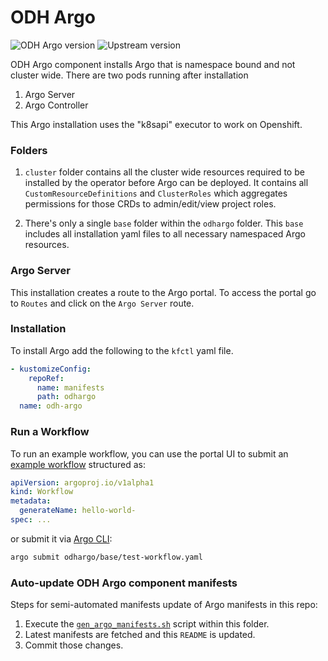 # ODH Argo

![ODH Argo version](https://img.shields.io/badge/ODH_Argo_version-v2.11.7-yellow.svg) <!-- v2.11.7 -->
![Upstream version](https://img.shields.io/github/v/release/argoproj/argo?label=Upstream%20release)

ODH Argo component installs Argo that is namespace bound and not cluster wide. There are two pods running after installation

1. Argo Server
2. Argo Controller

This Argo installation uses the "k8sapi" executor to work on Openshift.

### Folders

1. `cluster` folder contains all the cluster wide resources required to be installed by the operator before Argo can be deployed. It contains all `CustomResourceDefinitions` and `ClusterRoles` which aggregates permissions for those CRDs to admin/edit/view project roles.

2. There's only a single `base` folder within the `odhargo` folder. This `base` includes all installation yaml files to all necessary namespaced Argo resources.

### Argo Server

This installation creates a route to the Argo portal. To access the portal go to `Routes` and click on the `Argo Server` route.

### Installation

To install Argo add the following to the `kfctl` yaml file.

```yaml
- kustomizeConfig:
    repoRef:
      name: manifests
      path: odhargo
  name: odh-argo
```

### Run a Workflow

To run an example workflow, you can use the portal UI to submit an [example workflow](odhargo/base/test-workflow.yaml) structured as:

```yaml
apiVersion: argoproj.io/v1alpha1
kind: Workflow
metadata:
  generateName: hello-world-
spec: ...
```

or submit it via [Argo CLI](https://github.com/argoproj/argo/releases):

```sh
argo submit odhargo/base/test-workflow.yaml
```

### Auto-update ODH Argo component manifests

Steps for semi-automated manifests update of Argo manifests in this repo:

1. Execute the [`gen_argo_manifests.sh`](gen_argo_manifests.sh) script within this folder.
2. Latest manifests are fetched and this `README` is updated.
3. Commit those changes.
